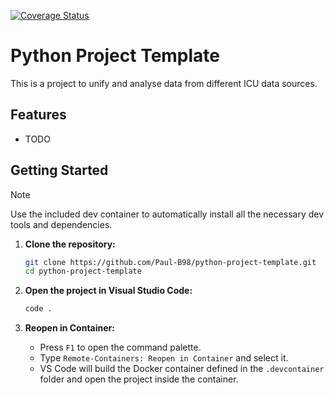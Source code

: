 [![Coverage Status](https://coveralls.io/repos/github/aidh-ms/OpenICU/badge.svg?branch=main)](https://coveralls.io/github/aidh-ms/OpenICU?branch=main)

# Python Project Template

This is a project to unify and analyse data from different ICU data sources.

## Features

- TODO

## Getting Started

> [!NOTE]
> Use the included dev container to automatically install all the necessary dev tools and dependencies.

1. **Clone the repository:**
    ```sh
    git clone https://github.com/Paul-B98/python-project-template.git
    cd python-project-template
    ```

2. **Open the project in Visual Studio Code:**
    ```sh
    code .
    ```

3. **Reopen in Container:**
    - Press `F1` to open the command palette.
    - Type `Remote-Containers: Reopen in Container` and select it.
    - VS Code will build the Docker container defined in the `.devcontainer` folder and open the project inside the container.
